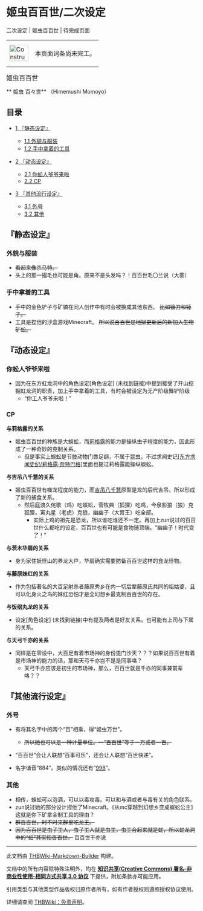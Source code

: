 # 姬虫百百世/二次设定

<!-- source html: G:\repos\THBWiki-Markdown-Builder\THBWikiMarkdown\Temp\main\3\34\ns0%3A%E5%A7%AC%E8%99%AB%E7%99%BE%E7%99%BE%E4%B8%96%2F%E4%BA%8C%E6%AC%A1%E8%AE%BE%E5%AE%9A.html -->

二次设定 | 姬虫百百世 | 待完成页面

<center>

<table>
<tbody><tr>
<td class="mbox-image"><div style="width: 52px;">
  <a href="./文件-ConstructionClock.png.md" class="image"><img alt="ConstructionClock.png" src="https://upload.thwiki.cc/thumb/f/f1/ConstructionClock.png/50px-ConstructionClock.png" decoding="async" loading="lazy" width="50" height="43" srcset="https://upload.thwiki.cc/thumb/f/f1/ConstructionClock.png/75px-ConstructionClock.png 1.5x, https://upload.thwiki.cc/thumb/f/f1/ConstructionClock.png/100px-ConstructionClock.png 2x" data-file-width="689" data-file-height="587"></a></div></td>
<td class="mbox-text" style=""><br>本页面词条尚未完工。<br><br></td>
</tr>
</tbody></table>


</center>
  
<big>姬虫百百世</big>  

 **	姫虫 百々世** （Himemushi Momoyo）
  

## 目录

- [1 『静态设定』](#『静态设定』)

  - [1.1 外貌与服装](#外貌与服装)
  - [1.2 手中拿着的工具](#手中拿着的工具)



- [2 『动态设定』](#『动态设定』)

  - [2.1 你蚣人爷爷来啦](#你蚣人爷爷来啦)
  - [2.2 CP](#CP)



- [3 『其他流行设定』](#『其他流行设定』)

  - [3.1 外号](#外号)
  - [3.2 其他](#其他)







## 『静态设定』
### 外貌与服装
-  ~~看起来像杀马特。~~ 
- 头上的那一撮毛也可能是角。原来不是头发吗？！百百世毛〇兰说（大雾）

### 手中拿着的工具
- 手中的金色铲子与矿镐在同人创作中有时会被换成其他东西。 ~~比如镰刀和锤子。~~ 
- 工具是捏他的沙盒游戏Minecraft。 ~~所以说百百世是地狱更新后的新加入生物矿蚣。~~ 

## 『动态设定』
### 你蚣人爷爷来啦
- 因为在东方虹龙洞中的角色设定&#91;角色设定&#93; (未找到链接)中提到接受了开山挖掘虹龙洞的职责，加上手中拿着的工具，有时会被设定为无产阶级舞铲阶级
  - “你工人爷爷来啦！”


### CP
  
 **与莉格露的关系** 
  

- 姬虫百百世的种族是大蜈蚣，而[莉格露](./莉格露·奈特巴格.md)的能力是操纵虫子程度的能力，因此形成了一种奇妙的克制关系。
  - 但是事实上蜈蚣是节肢动物门唇足纲，不属于昆虫。不过求闻史记[&#91;东方求闻史纪/莉格露·奈特巴格&#93;](./东方求闻史纪-莉格露·奈特巴格.md)里面也提过莉格露能操纵蜈蚣。


  
 **与吉吊八千慧的关系** 
  

- 姬虫百百世有噬龙程度的能力，而[吉吊八千慧](./吉吊八千慧.md)原型是龙的后代吉吊，所以形成了新的捕食关系。
  - 然后庭渡久侘歌（鸡）吃蜈蚣，菅牧典（狐狸）吃鸡，今泉影狼（狼）克狐狸，寅丸星（老虎）克狼，幽幽子（大胃王）吃全部。
    - 实际上鸡的祖先是恐龙，所以谁吃谁还不一定。再加上zun说过的百百世什么都吃的设定，百百世也有可能是食物链顶端。“幽幽子！时代变了！”



  
 **与茨木华扇的关系** 
  

- 身为家住妖怪山的养龙大户，华扇确实需要防备百百世这样的食龙怪物。

  
 **与藤原妹红的关系** 
  

- 作为包括著名的大百足射杀者藤原秀乡在内一切后辈藤原氏共同的祖姑婆，且可以化身火之鸟的妹红恐怕才是全幻想乡最克制百百世的存在。

  
 **与饭纲丸龙的关系** 
  

- 设定&#91;角色设定&#93; (未找到链接)中有提及两者是好友关系。也可能有上司与下属的关系。

  
 **与天弓千亦的关系** 
  

- 同样是在零设中，大百足有着市场神的身份毘门沙天？？？如果说百百世有着是市场神的能力的话，那和天弓千亦岂不是是同事咯？
  - 天弓千亦应该是初生的市场神，那么，百百世就是千亦的同事兼前辈咯？？


## 『其他流行设定』
### 外号
- 有将其名字中的两个“百”相乘，得“姬虫万世”。
  -  ~~所以她也可以是一种计量单位。一“百百世”等于一万或者一百。~~ 

- “百百世”会让人联想“百事可乐”，还会让人联想“百世快递”。
- 名字谐音“884”。类似的情况还有“[998](./九十九八桥.md)”。

### 其他
- 相传，蜈蚣可以泡酒，可以以毒攻毒。可以和与酒或者与毒有关的角色联系。
- zun说过她的部分设计捏他了Minecraft。《从mc穿越到幻想乡变成蜈蚣公主》这就是你下矿拿金制工具的理由？
-  ~~群百百世，时不时来群里吃龙王。~~ 
-  ~~因为百百世是虫子工人，虫子工人就是虫工，虫工合起来就是虹，所以虹龙洞中的“虹”其实指百百世。~~ 百百世千亦说





---

此文档由 [THBWiki-Markdown-Builder](https://github.com/Delsin-Yu/THBWiki-Markdown-Builder) 构建。

文档中的所有内容除特殊注明外，均在 [**知识共享(Creative Commons) 署名-非商业性使用-相同方式共享 3.0 协议**](https://creativecommons.org/licenses/by-sa/3.0/deed.zh-hans) 下提供，附加条款亦可能应用。

引用类型与其他类型作品版权归原作者所有，如有作者授权则遵照授权协议使用。

详细请查阅 [THBWiki：免责声明](https://thbwiki.cc/THBWiki:%E5%85%8D%E8%B4%A3%E5%A3%B0%E6%98%8E)。


